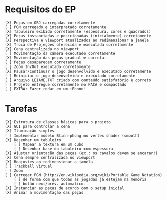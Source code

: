 # Requisitos do EP

    [X] Peças em OBJ carregadas corretamente
    [ ] PGN carregado e interpretado corretamente
    [X] Tabuleiro exibido corretamente (espessura, cores e quadrados)
    [X] Peças instanciadas e posicionadas (inicialmente) corretamente
    [X] Perspectiva e viewport atualizados ao redimensionar a janela
    [X] Troca de Projeções oferecida e executada corretamente
    [X] Cena centralizada no viewport
    [ ] Movimentação da câmera executado corretamente
    [X] Movimentação das peças gradual e correta.
    [ ] Peças desaparecem corretamente
    [ ] Zoom In/Out executado corretamente
    [X] Pausar/Continuar o jogo desenvolvido e executado corretamente
    [ ] Reiniciar o jogo desenvolvido e executado corretamente
    [ ] Arquivo LEIAME.TXT criado com conteúdo satisfatório e correto
    [ ] Projeto entregue corretamente no PACA e compactado
    [ ] EXTRA: Fazer rodar em um iPhone!

# Tarefas

    [X] Estrutura de classes básicas para o projeto
    [X] GUI para controlar a cena
    [X] Iluminação simples
    [ ] Implementar modelo Blinn-phong no vertex shader (smooth)
    [X] Desenhar um tabuleiro
        [ ] Mapear a textura em um cubo
        [ ] Desenhar base do tabuleiro com espessura
    [X] Ajustar orientação das peças (ex.: os cavalos devem se encarar!)
    [X] Cena sempre centralizada no viewport
    [X] Reajustes ao redimensionar a janela
    [ ] Trackball virtual
    [ ] Zoom
    [ ] Carregar PGN (http://en.wikipedia.org/wiki/Portable_Game_Notation)
        [ ] de forma com que todas as jogadas já estejam na memória
        [ ] botão next/prev. automatico.
    [X] Instanciar as peças de acordo com o setup inicial
    [X] Animar a movimentação das peças
